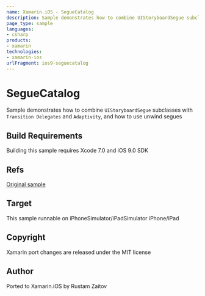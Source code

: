 ```yaml
---
name: Xamarin.iOS - SegueCatalog
description: Sample demonstrates how to combine UIStoryboardSegue subclasses with Transition Delegates and Adaptivity, and how to use unwind segues Build...
page_type: sample
languages:
- csharp
products:
- xamarin
technologies:
- xamarin-ios
urlFragment: ios9-seguecatalog
---
```

# SegueCatalog

Sample demonstrates how to combine `UIStoryboardSegue` subclasses with `Transition Delegates` and `Adaptivity`, and how to use unwind segues

## Build Requirements

Building this sample requires Xcode 7.0 and iOS 9.0 SDK

## Refs
[Original sample](https://developer.apple.com/library/prerelease/ios/samplecode/SegueCatalog/Introduction/Intro.html)

## Target
This sample runnable on iPhoneSimulator/iPadSimulator iPhone/iPad

## Copyright

Xamarin port changes are released under the MIT license

## Author 

Ported to Xamarin.iOS by Rustam Zaitov

